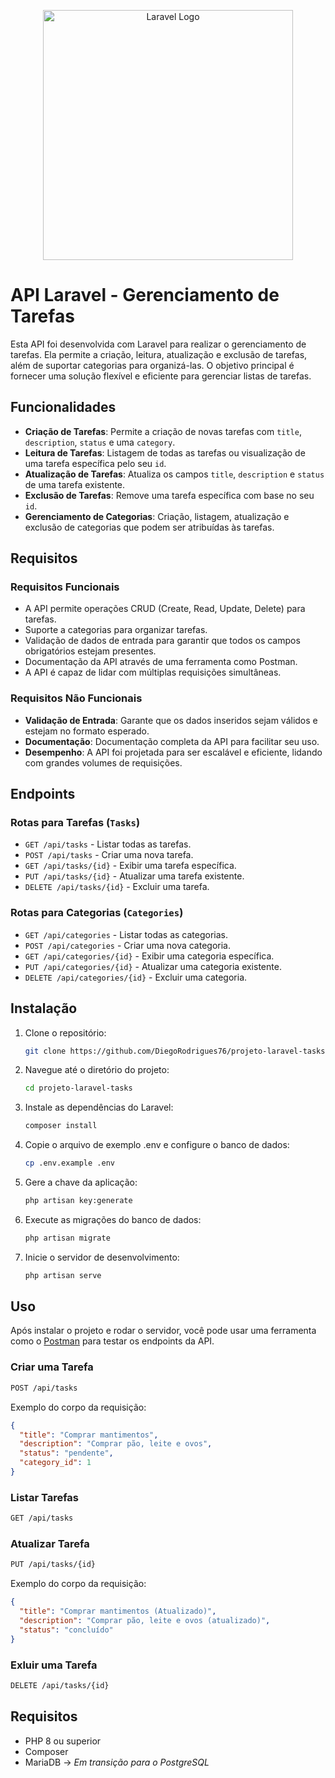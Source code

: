 <p align="center"><a href="https://laravel.com" target="_blank"><img src="https://raw.githubusercontent.com/laravel/art/master/logo-lockup/5%20SVG/2%20CMYK/1%20Full%20Color/laravel-logolockup-cmyk-red.svg" width="400" alt="Laravel Logo"></a></p>

# API Laravel - Gerenciamento de Tarefas

Esta API foi desenvolvida com Laravel para realizar o gerenciamento de tarefas. Ela permite a criação, leitura, atualização e exclusão de tarefas, além de suportar categorias para organizá-las. O objetivo principal é fornecer uma solução flexível e eficiente para gerenciar listas de tarefas.

## Funcionalidades

- **Criação de Tarefas**: Permite a criação de novas tarefas com `title`, `description`, `status` e uma `category`.
- **Leitura de Tarefas**: Listagem de todas as tarefas ou visualização de uma tarefa específica pelo seu `id`.
- **Atualização de Tarefas**: Atualiza os campos `title`, `description` e `status` de uma tarefa existente.
- **Exclusão de Tarefas**: Remove uma tarefa específica com base no seu `id`.
- **Gerenciamento de Categorias**: Criação, listagem, atualização e exclusão de categorias que podem ser atribuídas às tarefas.

## Requisitos

### Requisitos Funcionais

- A API permite operações CRUD (Create, Read, Update, Delete) para tarefas.
- Suporte a categorias para organizar tarefas.
- Validação de dados de entrada para garantir que todos os campos obrigatórios estejam presentes.
- Documentação da API através de uma ferramenta como Postman.
- A API é capaz de lidar com múltiplas requisições simultâneas.

### Requisitos Não Funcionais

- **Validação de Entrada**: Garante que os dados inseridos sejam válidos e estejam no formato esperado.
- **Documentação**: Documentação completa da API para facilitar seu uso.
- **Desempenho**: A API foi projetada para ser escalável e eficiente, lidando com grandes volumes de requisições.

## Endpoints

### Rotas para Tarefas (`Tasks`)

- `GET /api/tasks` - Listar todas as tarefas.
- `POST /api/tasks` - Criar uma nova tarefa.
- `GET /api/tasks/{id}` - Exibir uma tarefa específica.
- `PUT /api/tasks/{id}` - Atualizar uma tarefa existente.
- `DELETE /api/tasks/{id}` - Excluir uma tarefa.

### Rotas para Categorias (`Categories`)

- `GET /api/categories` - Listar todas as categorias.
- `POST /api/categories` - Criar uma nova categoria.
- `GET /api/categories/{id}` - Exibir uma categoria específica.
- `PUT /api/categories/{id}` - Atualizar uma categoria existente.
- `DELETE /api/categories/{id}` - Excluir uma categoria.

## Instalação

1. Clone o repositório:
   ```bash
   git clone https://github.com/DiegoRodrigues76/projeto-laravel-tasks.git

2. Navegue até o diretório do projeto:
   ```bash
   cd projeto-laravel-tasks

3. Instale as dependências do Laravel:
   ```bash
   composer install

4. Copie o arquivo de exemplo .env e configure o banco de dados:
   ```bash
   cp .env.example .env

5. Gere a chave da aplicação:
   ```bash
   php artisan key:generate
   
6. Execute as migrações do banco de dados:
   ```bash
   php artisan migrate
   
7. Inicie o servidor de desenvolvimento:
   ```bash
   php artisan serve

## Uso

Após instalar o projeto e rodar o servidor, você pode usar uma ferramenta como o <a href=“https://www.postman.com/“>Postman</a> para testar os endpoints da API.

### Criar uma Tarefa
```bash
POST /api/tasks
```

Exemplo do corpo da requisição:
```json
{
  "title": "Comprar mantimentos",
  "description": "Comprar pão, leite e ovos",
  "status": "pendente",
  "category_id": 1
}
```

### Listar Tarefas
```bash
GET /api/tasks
```

### Atualizar Tarefa
```bash
PUT /api/tasks/{id}
```

Exemplo do corpo da requisição:
```json
{
  "title": "Comprar mantimentos (Atualizado)",
  "description": "Comprar pão, leite e ovos (atualizado)",
  "status": "concluído"
}
```

### Exluir uma Tarefa
```bash
DELETE /api/tasks/{id}
```

## Requisitos

- PHP 8 ou superior
- Composer
- MariaDB -> *Em transição para o PostgreSQL*
